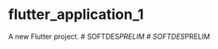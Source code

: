 # flutter_application_1

A new Flutter project.
#   S O F T D E S _ P R E L I M  
 #   S O F T D E S _ P R E L I M  
 